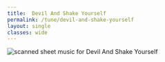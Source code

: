 ```yaml
---
title:  Devil And Shake Yourself
permalink: /tune/devil-and-shake-yourself
layout: single
classes: wide
---
```


<img src="/tune/scan/devil-and-shake-yourself.jpg" alt="scanned sheet music for Devil And Shake Yourself">

